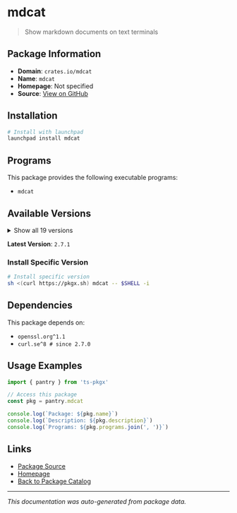# mdcat

> Show markdown documents on text terminals

## Package Information

- **Domain**: `crates.io/mdcat`
- **Name**: `mdcat`
- **Homepage**: Not specified
- **Source**: [View on GitHub](https://github.com/pkgxdev/pantry/tree/main/projects/crates.io/mdcat/package.yml)

## Installation

```bash
# Install with launchpad
launchpad install mdcat
```

## Programs

This package provides the following executable programs:

- `mdcat`

## Available Versions

<details>
<summary>Show all 19 versions</summary>

- `2.7.1`, `2.7.0`, `2.6.2`, `2.6.1`, `2.6.0`
- `2.5.0`, `2.4.0`, `2.3.1`, `2.3.0`, `2.2.0`
- `2.1.2`, `2.1.1`, `2.1.0`, `2.0.4`, `2.0.3`
- `2.0.2`, `2.0.1`, `2.0.0`, `1.1.0`

</details>

**Latest Version**: `2.7.1`

### Install Specific Version

```bash
# Install specific version
sh <(curl https://pkgx.sh) mdcat -- $SHELL -i
```

## Dependencies

This package depends on:

- `openssl.org^1.1`
- `curl.se^8 # since 2.7.0`

## Usage Examples

```typescript
import { pantry } from 'ts-pkgx'

// Access this package
const pkg = pantry.mdcat

console.log(`Package: ${pkg.name}`)
console.log(`Description: ${pkg.description}`)
console.log(`Programs: ${pkg.programs.join(', ')}`)
```

## Links

- [Package Source](https://github.com/pkgxdev/pantry/tree/main/projects/crates.io/mdcat/package.yml)
- [Homepage](#)
- [Back to Package Catalog](../../../package-catalog.md)

---

*This documentation was auto-generated from package data.*
